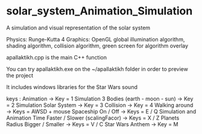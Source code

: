 # solar_system_Animation_Simulation
A simulation and visual representation of the solar system

Physics: Runge-Kutta 4
Graphics: OpenGL
global illumination algorithm, shading algorithm, collision algorithm, 
green screen for algorithm overlay

apallaktikh.cpp is the main C++ function

You can try apallaktikh.exe on the ~/apallaktikh folder in order
to preview the project

It includes windows libraries for the Star Wars sound

keys :
Animation -> Key = 1
Simulation 3 Bodies (earth - moon - sun) -> Key = 2
Simulation Solar System -> Key = 3
Collision -> Key = 4
Walking around -> Keys = AWSD + mouse
Spaceship On / Off -> Keys = E / Q
Simulation and Animation Time Faster / Slower (scalingFacor) -> Keys = X / Z
Planets Radius Bigger / Smaller -> Keys = V / C
Star Wars Anthem -> Key = M
